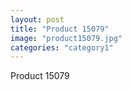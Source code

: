 ```yaml
---
layout: post
title: "Product 15079"
image: "product15079.jpg"
categories: "category1"
---
```

Product 15079

